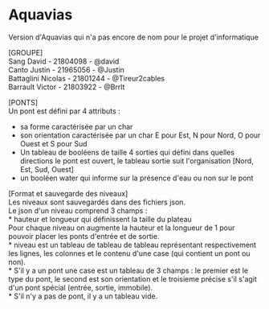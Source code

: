 # Aquavias

Version d'Aquavias qui n'a pas encore de nom pour le projet d'informatique

[GROUPE]  
Sang David - 21804098 - @david  
Canto Justin - 21965056 - @Justin   
Battaglini Nicolas - 21801244 - @Tireur2cables  
Barrault Victor - 21803922 - @Brrlt  

[PONTS]  
Un pont est défini par 4 attributs :  
  * sa forme caractérisée par un char
  * son orientation caractérisée par un char E pour Est, N pour Nord, O pour Ouest et S pour Sud  
  * Un tableau de booléens de taille 4 sorties qui défini dans quelles directions le pont est ouvert, le tableau sortie suit l'organisation [Nord, Est, Sud, Ouest]  
  * un booléen water qui informe sur la présence d'eau ou non sur le pont  

[Format et sauvegarde des niveaux]  
Les niveaux sont sauvegardés dans des fichiers json.  
Le json d'un niveau comprend 3 champs :  
    * hauteur et longueur qui définissent la taille du plateau  
      Pour chaque niveau on augmente la hauteur et la longueur de 1 pour pouvoir placer les ponts d'entrée et de sortie.  
    * niveau est un tableau de tableau de tableau représentant respectivement les lignes, les colonnes et le contenu d'une case (qui contient un pont ou non).  
      * S'il y a un pont une case est un tableau de 3 champs : le premier est le type du pont, le second est son orientation et le troisieme précise s'il s'agit d'un pont spécial (entrée, sortie, immobile).  
      * S'il n'y a pas de pont, il y a un tableau vide.  
